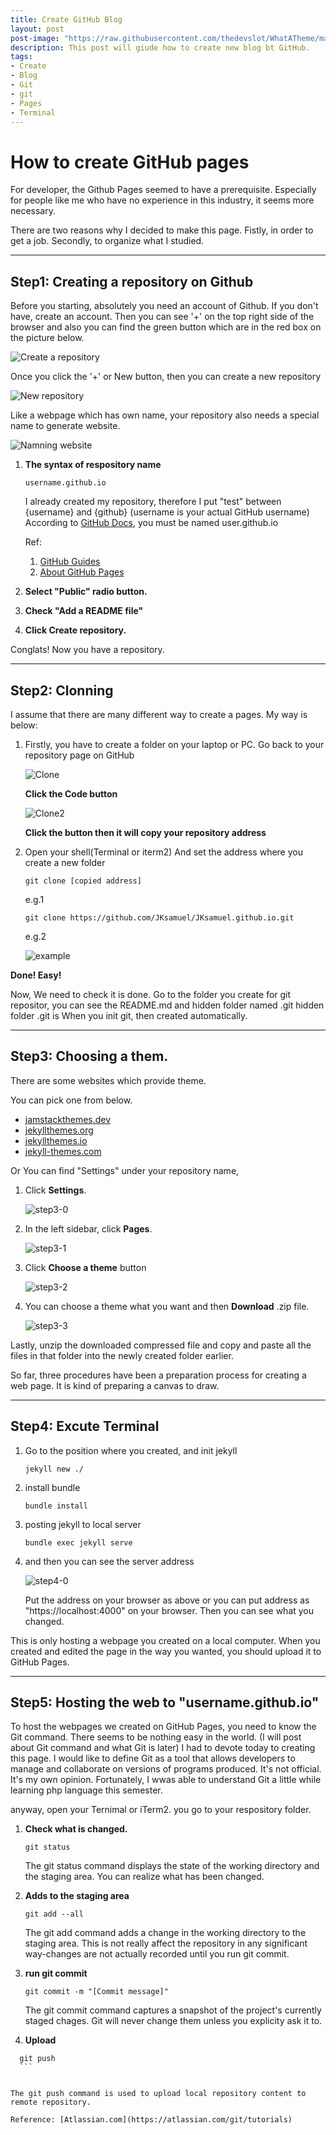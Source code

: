 ```yaml
---
title: Create GitHub Blog
layout: post
post-image: "https://raw.githubusercontent.com/thedevslot/WhatATheme/master/assets/images/SamplePost.png?token=AHMQUEPC4IFADOF5VG4QVN26Z64GG"
description: This post will giude how to create new blog bt GitHub.
tags:
- Create
- Blog
- Git
- git
- Pages
- Terminal
---
```


# How to create GitHub pages
For developer, the Github Pages seemed to have a prerequisite. Especially for people like me who have no experience in this industry, it seems more necessary.

There are two reasons why I decided to make this page.
Fistly, in order to get a job.
Secondly, to organize what I studied.

___
## Step1: Creating a repository on Github
Before you starting, absolutely you need an account of Github. If you don't have, create an account.
Then you can see '+' on the top right side of the browser and also you can find the green button which are in the red box on the picture below.

![Create a repository](/assets/createPages/step1_0.png)

Once you click the '+' or New button, then you can create a new repository

![New repository](/assets/createPages/step1_1.png)

Like a webpage which has own name, your repository also needs a special name to generate website.

![Namning website](/assets/createPages/step1_2.png)
1. **The syntax of respository name**
	```
	username.github.io
	```
	I already created my repository, therefore I put "test" between {username} and {github}
	(username is your actual GitHub username)
	According to [GitHub Docs](https://docs.github.com/en/pages/getting-started-with-github-pages/creating-a-github-pages-site), you must be named user.github.io

	Ref: 
	1. [GitHub Guides](https://guides.github.com/features/pages/)
	2. [About GitHub Pages](https://docs.github.com/en/pages/getting-started-with-github-pages/about-github-pages#types-of-github-pages-sites)

2. **Select "Public" radio button.**
3. **Check "Add a README file"**
4. **Click Create repository.**


Conglats! Now you have a repository.

___
## Step2: Clonning

I assume that there are many different way to create a pages. My way is below:

1. Firstly, you have to create a folder on your laptop or PC. Go back to your repository page on GitHub

    ![Clone](/assets/createPages/step2_0.png)

    **Click the Code button**

    
    ![Clone2](/assets/createPages/step2_1.png)

    **Click the button then it will copy your repository address**

2. Open your shell(Terminal or iterm2)
And set the address where you create a new folder

    ```
    git clone [copied address] 
    ```

    e.g.1
    ```
    git clone https://github.com/JKsamuel/JKsamuel.github.io.git
    ```


    e.g.2

    ![example](/assets/createPages/step2_2.png)


**Done! Easy!**

Now, We need to check it is done.
Go to the folder you create for git repositor, you can see the README.md and hidden folder named .git
hidden folder .git is When you init git, then created automatically.

___
## Step3: Choosing a them.
There are some websites which provide theme.

You can pick one from below.

* [jamstackthemes.dev](https://jamstackthemes.dev)
* [jekyllthemes.org](https://jekyllthemes.org)
* [jekyllthemes.io](https://jekyllthemes.io)
* [jekyll-themes.com](https://jekyll-themes.com)

Or You can find "Settings" under your repository name,

1. Click **Settings**.

	![step3-0](/assets/createPages/step3_0.png)

2. In the left sidebar, click **Pages**.

	![step3-1](/assets/createPages/step3_1.png)

3. Click **Choose a theme** button

	![step3-2](/assets/createPages/step3_2.png)

4. You can choose a theme what you want and then **Download** .zip file.

	![step3-3](/assets/createPages/step3_3.png)


Lastly, unzip the downloaded compressed file and copy and paste all the files in that folder into the newly created folder earlier.

So far, three procedures have been a preparation process for creating a web page. It is kind of preparing a canvas to draw.

___
## Step4: Excute Terminal

1. Go to the position where you created, and init jekyll
    ```
    jekyll new ./
    ```

2. install bundle
    ```
    bundle install
    ```
3. posting jekyll to local server
    ```
    bundle exec jekyll serve
    ```
4. and then you can see the server address

    ![step4-0](/assets/createPages/step4_0.png)

	  Put the address on your browser as above or you can put address as "https://localhost:4000" on your browser.
	  Then you can see what you changed.

This is only hosting a webpage you created on a local computer. When you created and edited the page in the way you wanted, you should upload it to GitHub Pages.


___
## Step5: Hosting the web to "username.github.io"

To host the webpages we created on GitHub Pages, you need to know the Git command. There seems to be nothing easy in the world.
(I will post about Git command and what Git is later)
I had to devote today to creating this page. I would like to define Git as a tool that allows developers to manage and collaborate on versions of programs produced. It's not official. It's my own opinion. Fortunately, I wwas able to understand Git a little while learning php language this semester.

anyway, open your Ternimal or iTerm2.
you go to your respository folder.
1. **Check what is changed.**
	```
	git status
	```
	The git status command displays the state of the working directory and the staging area.
	You can realize what has been changed.

2. **Adds to the staging area**

	```
	git add --all
	```

	The git add command adds a change in the working directory to the staging area. 
	This is not really affect the repository in any significant way-changes are not actually recorded until you run git commit.


3. **run git commit**

	```
	git commit -m "[Commit message]"
	```

	The git commit command captures a snapshot of the project's currently staged chages. Git will never change them unless you explicity ask it to.


4. **Upload**
  ```
	git push
	```


The git push command is used to upload local repository content to remote repository.

Reference: [Atlassian.com](https://atlassian.com/git/tutorials)